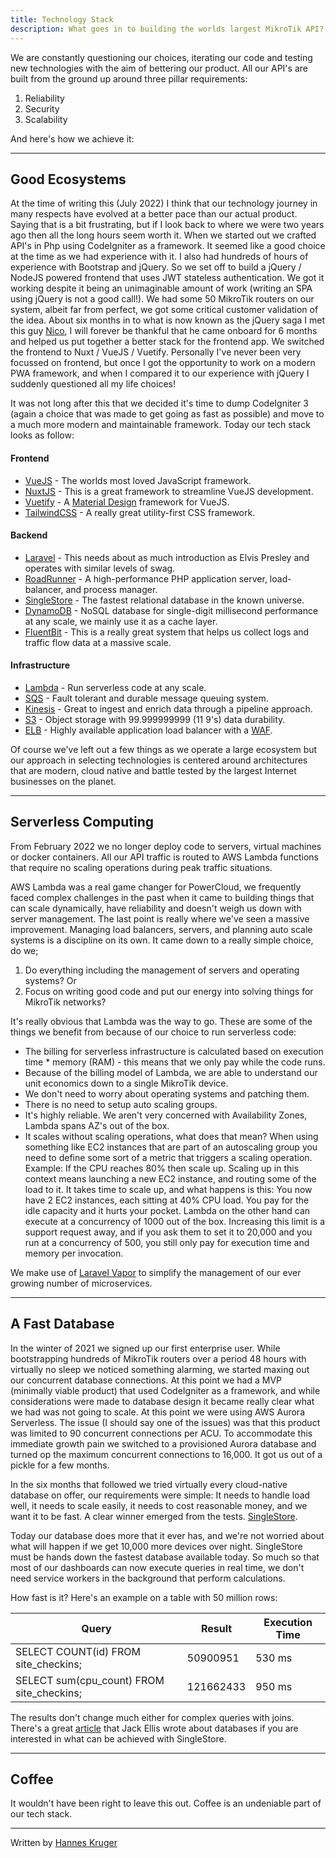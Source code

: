 ```yaml
---
title: Technology Stack
description: What goes in to building the worlds largest MikroTik API?
---
```


We are constantly questioning our choices, iterating our code and testing new technologies with the aim of bettering our product. All our API's are built from the ground up around three pillar requirements:

1. Reliability
2. Security
3. Scalability

And here's how we achieve it:

---

## Good Ecosystems
At the time of writing this (July 2022) I think that our technology journey in many respects have evolved at a better pace than our actual product. Saying that is a bit frustrating, but if I look back to where we were two years ago then all the long hours seem worth it. When we started out we crafted API's in Php using CodeIgniter as a framework. It seemed like a good choice at the time as we had experience with it. I also had hundreds of hours of experience with Bootstrap and jQuery. So we set off to build a jQuery / NodeJS powered frontend that uses JWT stateless authentication. We got it working despite it being an unimaginable amount of work (writing an SPA using jQuery is not a good call!). We had some 50 MikroTik routers on our system, albeit far from perfect, we got some critical customer validation of the idea. About six months in to what is now known as the jQuery saga I met this guy [Nico](https://nicovanzyl.com/), I will forever be thankful that he came onboard for 6 months and helped us put together a better stack for the frontend app. We switched the frontend to Nuxt / VueJS / Vuetify. Personally I've never been very focussed on frontend, but once I got the opportunity to work on a modern PWA framework, and when I compared it to our experience with jQuery I suddenly questioned all my life choices!

It was not long after this that we decided it's time to dump CodeIgniter 3 (again a choice that was made to get going as fast as possible) and move to a much more modern and maintainable framework. Today our tech stack looks as follow:

#### Frontend
* [VueJS](https://vuejs.org/) - The worlds most loved JavaScript framework.
* [NuxtJS](https://nuxtjs.org/) - This is a great framework to streamline VueJS development.
* [Vuetify](https://vuetifyjs.com/en/) - A [Material Design](https://material.io/) framework for VueJS.
* [TailwindCSS](https://tailwindcss.com/) - A really great utility-first CSS framework.

#### Backend
* [Laravel](https://laravel.com/) - This needs about as much introduction as Elvis Presley and operates with similar levels of swag.
* [RoadRunner](https://roadrunner.dev/) - A high-performance PHP application server, load-balancer, and process manager.
* [SingleStore]() - The fastest relational database in the known universe.
* [DynamoDB]() - NoSQL database for single-digit millisecond performance at any scale, we mainly use it as a cache layer.
* [FluentBit](https://fluentbit.io/) - This is a really great system that helps us collect logs and traffic flow data at a massive scale.

#### Infrastructure
* [Lambda](https://aws.amazon.com/lambda/) - Run serverless code at any scale.
* [SQS](https://aws.amazon.com/sqs/) - Fault tolerant and durable message queuing system.
* [Kinesis](https://aws.amazon.com/kinesis/) - Great to ingest and enrich data through a pipeline approach.
* [S3](https://aws.amazon.com/s3/) - Object storage with 99.999999999 (11 9's) data durability.
* [ELB](https://aws.amazon.com/elasticloadbalancing/) - Highly available application load balancer with a [WAF](https://aws.amazon.com/waf/).

Of course we've left out a few things as we operate a large ecosystem but our approach in selecting technologies is centered around architectures that are modern, cloud native and battle tested by the largest Internet businesses on the planet.

---

## Serverless Computing
From February 2022 we no longer deploy code to servers, virtual machines or docker containers. All our API traffic is routed to AWS Lambda functions that require no scaling operations during peak traffic situations. 

AWS Lambda was a real game changer for PowerCloud, we frequently faced complex challenges in the past when it came to building things that can scale dynamically, have reliability and doesn't weigh us down with server management. The last point is really where we've seen a massive improvement. Managing load balancers, servers, and planning auto scale systems is a discipline on its own. It came down to a really simple choice, do we;

1. Do everything including the management of servers and operating systems? Or
2. Focus on writing good code and put our energy into solving things for MikroTik networks?

It's really obvious that Lambda was the way to go. These are some of the things we benefit from because of our choice to run serverless code:

* The billing for serverless infrastructure is calculated based on execution time * memory (RAM) - this means that we only pay while the code runs.
* Because of the billing model of Lambda, we are able to understand our unit economics down to a single MikroTik device.
* We don't need to worry about operating systems and patching them.
* There is no need to setup auto scaling groups.
* It's highly reliable. We aren't very concerned with Availability Zones, Lambda spans AZ's out of the box.
* It scales without scaling operations, what does that mean? When using something like EC2 instances that are part of an autoscaling group you need to define some sort of a metric that triggers a scaling operation. Example: If the CPU reaches 80% then scale up. Scaling up in this context means launching a new EC2 instance, and routing some of the load to it. It takes time to scale up, and what happens is this: You now have 2 EC2 instances, each sitting at 40% CPU load. You pay for the idle capacity and it hurts your pocket. Lambda on the other hand can execute at a concurrency of 1000 out of the box. Increasing this limit is a support request away, and if you ask them to set it to 20,000 and you run at a concurrency of 500, you still only pay for execution time and memory per invocation.

We make use of [Laravel Vapor](https://vapor.laravel.com/) to simplify the management of our ever growing number of microservices.

---

## A Fast Database
In the winter of 2021 we signed up our first enterprise user. While bootstrapping hundreds of MikroTik routers over a period 48 hours with virtually no sleep we noticed something alarming, we started maxing out our concurrent database connections. At this point we had a MVP (minimally viable product) that used CodeIgniter as a framework, and while considerations were made to database design it became really clear what we had was not going to scale. At this point we were using AWS Aurora Serverless. The issue (I should say one of the issues) was that this product was limited to 90 concurrent connections per ACU. To accommodate this immediate growth pain we switched to a provisioned Aurora database and turned op the maximum concurrent connections to 16,000. It got us out of a pickle for a few months.

In the six months that followed we tried virtually every cloud-native database on offer, our requirements were simple: It needs to handle load well, it needs to scale easily, it needs to cost reasonable money, and we want it to be fast. A clear winner emerged from the tests. [SingleStore](https://www.singlestore.com/).

Today our database does more that it ever has, and we're not worried about what will happen if we get 10,000 more devices over night. SingleStore must be hands down the fastest database available today. So much so that most of our dashboards can now execute queries in real time, we don't need service workers in the background that perform calculations.

How fast is it? Here's an example on a table with 50 million rows:

| Query | Result | Execution Time |
|-------|--------|----------------|
| SELECT COUNT(id) FROM site_checkins; | 50900951 | 530 ms |
| SELECT sum(cpu_count) FROM site_checkins; | 121662433 | 950 ms |

The results don't change much either for complex queries with joins. There's a great [article](https://usefathom.com/blog/worlds-fastest-analytics) that Jack Ellis wrote about databases if you are interested in what can be achieved with SingleStore.

---

## Coffee
It wouldn't have been right to leave this out. Coffee is an undeniable part of our tech stack.

---

Written by [Hannes Kruger](https://twitter.com/HannesKruger_)
